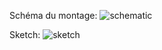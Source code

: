 
Schéma du montage:
![schematic](https://user-images.githubusercontent.com/56651736/69040585-54ee6f00-09ee-11ea-92a1-f63a94227ecc.png)

Sketch:
![sketch](https://user-images.githubusercontent.com/56651736/69040691-7baca580-09ee-11ea-8a08-4e36ac0958c3.png)


